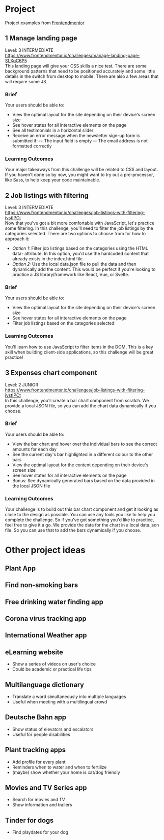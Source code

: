 # Project
Project examples from [Frontendmentor](https://dev.to/frontendmentor/16-front-end-projects-with-designs-to-help-improve-your-coding-skills-5ajl)
## 1 Manage landing page
Level: 3 INTERMEDIATE </br>
https://www.frontendmentor.io/challenges/manage-landing-page-SLXqC6P5 </br>
This landing page will give your CSS skills a nice test. There are some background patterns that need to be positioned accurately and some little details in the switch from desktop to mobile. There are also a few areas that will require some JS.
### Brief
Your users should be able to:
- View the optimal layout for the site depending on their device's screen size
- See hover states for all interactive elements on the page
- See all testimonials in a horizontal slider
- Receive an error message when the newsletter sign-up form is submitted if:
-- The input field is empty
-- The email address is not formatted correctly
### Learning Outcomes
Your major takeaways from this challenge will be related to CSS and layout. If you haven't done so by now, you might want to try out a pre-processor, like Sass, to help keep your code maintainable.

## 2 Job listings with filtering
Level: 3 INTERMEDIATE </br>
https://www.frontendmentor.io/challenges/job-listings-with-filtering-ivstIPCt </br>
Now that you've got a bit more comfortable with JavaScript, let's practice some filtering. In this challenge, you'll need to filter the job listings by the categories selected. There are two options to choose from for how to approach it:
- *Option 1:* Filter job listings based on the categories using the HTML data- attribute. In this option, you'd use the hardcoded content that already exists in the index.html file.
- *Option 2:* Use the local data.json file to pull the data and then dynamically add the content. This would be perfect if you're looking to practice a JS library/framework like React, Vue, or Svelte.
### Brief
Your users should be able to:
- View the optimal layout for the site depending on their device's screen size
- See hover states for all interactive elements on the page
- Filter job listings based on the categories selected
### Learning Outcomes
You'll learn how to use JavaScript to filter items in the DOM. This is a key skill when building client-side applications, so this challenge will be great practice!

## 3 Expenses chart component
Level: 2 JUNIOR</br>
https://www.frontendmentor.io/challenges/job-listings-with-filtering-ivstIPCt </br>
In this challenge, you'll create a bar chart component from scratch. We provide a local JSON file, so you can add the chart data dynamically if you choose.
### Brief
Your users should be able to:
- View the bar chart and hover over the individual bars to see the correct amounts for each day
- See the current day's bar highlighted in a different colour to the other bars
- View the optimal layout for the content depending on their device's screen size
- See hover states for all interactive elements on the page
- Bonus: See dynamically generated bars based on the data provided in the local JSON file
### Learning Outcomes
Your challenge is to build out this bar chart component and get it looking as close to the design as possible.
You can use any tools you like to help you complete the challenge. So if you've got something you'd like to practice, feel free to give it a go.
We provide the data for the chart in a local data.json file. So you can use that to add the bars dynamically if you choose.


# Other project ideas

## Plant App

## Find non-smoking bars

## Free drinking water finding app

## Corona virus tracking app

## International Weather app

## eLearning website

* Show a series of videos on user's choice
* Could be academic or practical life tips

## Multilanguage dictionary

* Translate a word simultaneously into multiple languages
* Useful when meeting with a multilingual crowd

## Deutsche Bahn app

* Show status of elevators and escalators
* Useful for people disabilities

## Plant tracking apps

* Add profile for every plant
* Reminders when to water and when to fertilize
* (maybe) show whether your home is cat/dog friendly

## Movies and TV Series app

* Search for movies and TV
* Show information and trailers

## Tinder for dogs

* Find playdates for your dog

